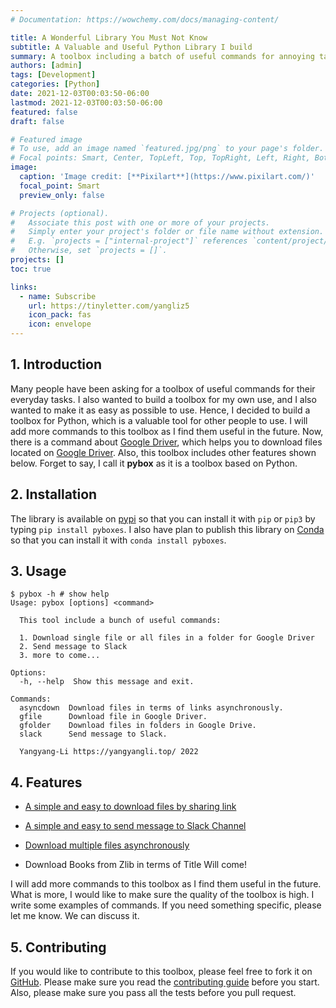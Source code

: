 ```yaml
---
# Documentation: https://wowchemy.com/docs/managing-content/

title: A Wonderful Library You Must Not Know
subtitle: A Valuable and Useful Python Library I build
summary: A toolbox including a batch of useful commands for annoying tasks.
authors: [admin]
tags: [Development]
categories: [Python]
date: 2021-12-03T00:03:50-06:00
lastmod: 2021-12-03T00:03:50-06:00
featured: false
draft: false

# Featured image
# To use, add an image named `featured.jpg/png` to your page's folder.
# Focal points: Smart, Center, TopLeft, Top, TopRight, Left, Right, BottomLeft, Bottom, BottomRight.
image:
  caption: 'Image credit: [**Pixilart**](https://www.pixilart.com/)'
  focal_point: Smart
  preview_only: false

# Projects (optional).
#   Associate this post with one or more of your projects.
#   Simply enter your project's folder or file name without extension.
#   E.g. `projects = ["internal-project"]` references `content/project/deep-learning/index.md`.
#   Otherwise, set `projects = []`.
projects: []
toc: true

links:
  - name: Subscribe
    url: https://tinyletter.com/yangliz5
    icon_pack: fas
    icon: envelope
---
```


<!-- {{< toc >}} -->

## 1. Introduction

Many people have been asking for a toolbox of useful commands for their everyday tasks. I also wanted to build a toolbox for my own use, and I also wanted to make it as easy as possible to use. Hence, I decided to build a toolbox for Python, which is a valuable tool for other people to use. I will add more commands to this toolbox as I find them useful in the future. Now, there is a command about [Google Driver], which helps you to download files located on [Google Driver]. Also, this toolbox includes other features shown below. Forget to say, I call it **pybox** as it is a toolbox based on Python.

## 2. Installation

The library is available on [pypi] so that you can install it with `pip` or `pip3` by typing `pip install pyboxes`. I also have plan to publish this library on [Conda] so that you can install it with `conda install pyboxes`.

## 3. Usage

```console
$ pybox -h # show help
Usage: pybox [options] <command>

  This tool include a bunch of useful commands:

  1. Download single file or all files in a folder for Google Driver
  2. Send message to Slack
  3. more to come...

Options:
  -h, --help  Show this message and exit.

Commands:
  asyncdown  Download files in terms of links asynchronously.
  gfile      Download file in Google Driver.
  gfolder    Download files in folders in Google Drive.
  slack      Send message to Slack.

  Yangyang-Li https://yangyangli.top/ 2022
```

## 4. Features

- [A simple and easy to download files by sharing link](https://github.com/cauliyang/pybox#a-simple-and-easy-to-download-files-by-sharing-link)

- [A simple and easy to send message to Slack Channel](https://github.com/cauliyang/pybox#a-simple-and-easy-to-send-message-to-slack-channel)

- [Download multiple files asynchronously](https://github.com/cauliyang/pybox#download-multiple-files-asynchronously)

- Download Books from Zlib in terms of Title Will come!

I will add more commands to this toolbox as I find them useful in the future. What is more, I would like to make sure the quality of the toolbox is high. I write some examples of commands. If you need something specific, please let me know. We can discuss it.

## 5. Contributing

If you would like to contribute to this toolbox, please feel free to fork it on [GitHub]. Please make sure you read the [contributing guide] before you start. Also, please make sure you pass all the tests before you pull request.

<!-- link -->

[conda]: https://conda.io/
[contributing guide]: https://github.com/cauliyang/pybox/blob/main/CONTRIBUTING.rst
[github]: https://github.com/cauliyang/pybox
[google driver]: https://drive.google.com/
[pypi]: https://pypi.org/project/pybox/
